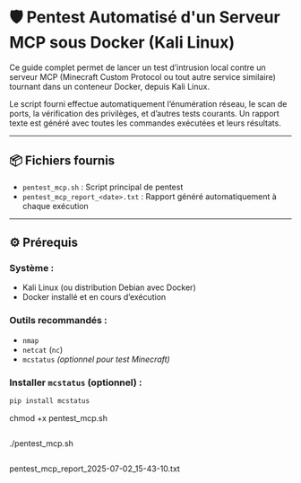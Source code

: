 # 🛡️ Pentest Automatisé d'un Serveur MCP sous Docker (Kali Linux)

Ce guide complet permet de lancer un test d’intrusion local contre un serveur MCP (Minecraft Custom Protocol ou tout autre service similaire) tournant dans un conteneur Docker, depuis Kali Linux.

Le script fourni effectue automatiquement l’énumération réseau, le scan de ports, la vérification des privilèges, et d’autres tests courants. Un rapport texte est généré avec toutes les commandes exécutées et leurs résultats.

---

## 📦 Fichiers fournis

- `pentest_mcp.sh` : Script principal de pentest
- `pentest_mcp_report_<date>.txt` : Rapport généré automatiquement à chaque exécution

---

## ⚙️ Prérequis

### Système :
- Kali Linux (ou distribution Debian avec Docker)
- Docker installé et en cours d’exécution

### Outils recommandés :
- `nmap`
- `netcat` (`nc`)
- `mcstatus` *(optionnel pour test Minecraft)*

### Installer `mcstatus` (optionnel) :

```bash
pip install mcstatus

```
chmod +x pentest_mcp.sh
```

```
./pentest_mcp.sh
```

```
pentest_mcp_report_2025-07-02_15-43-10.txt
```
